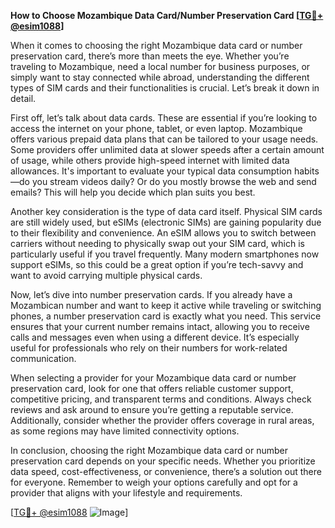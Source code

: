 **How to Choose Mozambique Data Card/Number Preservation Card [[TG💪+ @esim1088](https://t.me/s/esim1088)]**

When it comes to choosing the right Mozambique data card or number preservation card, there’s more than meets the eye. Whether you’re traveling to Mozambique, need a local number for business purposes, or simply want to stay connected while abroad, understanding the different types of SIM cards and their functionalities is crucial. Let’s break it down in detail.

First off, let’s talk about data cards. These are essential if you’re looking to access the internet on your phone, tablet, or even laptop. Mozambique offers various prepaid data plans that can be tailored to your usage needs. Some providers offer unlimited data at slower speeds after a certain amount of usage, while others provide high-speed internet with limited data allowances. It's important to evaluate your typical data consumption habits—do you stream videos daily? Or do you mostly browse the web and send emails? This will help you decide which plan suits you best.

Another key consideration is the type of data card itself. Physical SIM cards are still widely used, but eSIMs (electronic SIMs) are gaining popularity due to their flexibility and convenience. An eSIM allows you to switch between carriers without needing to physically swap out your SIM card, which is particularly useful if you travel frequently. Many modern smartphones now support eSIMs, so this could be a great option if you’re tech-savvy and want to avoid carrying multiple physical cards.

Now, let’s dive into number preservation cards. If you already have a Mozambican number and want to keep it active while traveling or switching phones, a number preservation card is exactly what you need. This service ensures that your current number remains intact, allowing you to receive calls and messages even when using a different device. It’s especially useful for professionals who rely on their numbers for work-related communication.

When selecting a provider for your Mozambique data card or number preservation card, look for one that offers reliable customer support, competitive pricing, and transparent terms and conditions. Always check reviews and ask around to ensure you’re getting a reputable service. Additionally, consider whether the provider offers coverage in rural areas, as some regions may have limited connectivity options.

In conclusion, choosing the right Mozambique data card or number preservation card depends on your specific needs. Whether you prioritize data speed, cost-effectiveness, or convenience, there’s a solution out there for everyone. Remember to weigh your options carefully and opt for a provider that aligns with your lifestyle and requirements. 

[[TG💪+ @esim1088](https://t.me/s/esim1088) ![Image](https://i.postimg.cc/Y0z9fWf4/image.png)]